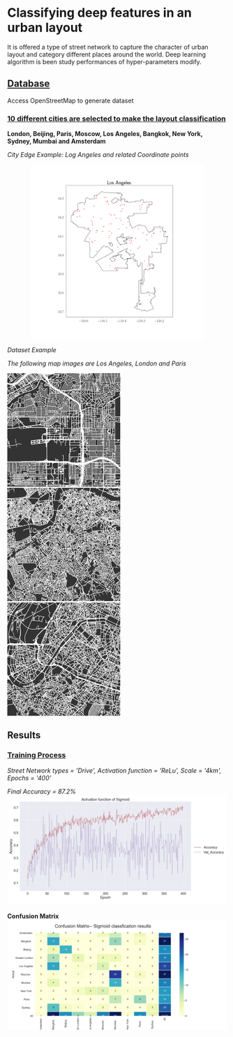 # Classifying deep features in an urban layout

It is offered a type of street network to capture the character of urban layout and category different places around the world. Deep learning algorithm is been study performances of hyper-parameters modify.

## [Database](https://github.com/kiqi7/Classifying-deep-features-in-an-urban-layout/tree/master/Drive_4km)
Access OpenStreetMap to generate dataset

### [10 different cities are selected to make the layout classification](https://github.com/kiqi7/Classifying-deep-features-in-an-urban-layout/tree/master/City%20Boundary)
**London, Beijing, Paris, Moscow, Los Angeles, Bangkok, New York, Sydney, Mumbai and Amsterdam**

*City Edge Example: Log Angeles and related Coordinate points*
<p align="center">
<img src="https://github.com/kiqi7/Classifying-deep-features-in-an-urban-layout/blob/master/City%20Boundary/Los%20Angeles.png" style=centerme height="400"></p>

*Dataset Example*


*The following map images are Los Angeles, London and Paris*

<img src='https://github.com/kiqi7/Classifying-deep-features-in-an-urban-layout/blob/master/Drive_4km/Los%20Angeles%2C33.95%20-118.38%2C4.png' height="260">  <img src= 'https://github.com/kiqi7/Classifying-deep-features-in-an-urban-layout/blob/master/Drive_4km/Greater%20London%2C51.47%20-0.11%2C4.png' height="260">  <img src= 'https://github.com/kiqi7/Classifying-deep-features-in-an-urban-layout/blob/master/Drive_4km/Paris%2C48.84%202.28%2C4.png' height="260">

## Results
### [Training Process](https://github.com/kiqi7/Classifying-deep-features-in-an-urban-layout/tree/master/Results)
*Street Network types = 'Drive', Activation function = 'ReLu', Scale = '4km', Epochs = '400'*

*Final Accuracy = 87.2%*
<img src='https://github.com/kiqi7/Classifying-deep-features-in-an-urban-layout/blob/master/Results/Sigmoid_acc.png'>


**Confusion Matrix**
![Sigmoid Classification results](https://github.com/kiqi7/Classifying-deep-features-in-an-urban-layout/blob/master/Results/matrix_Sigmoid.png)


